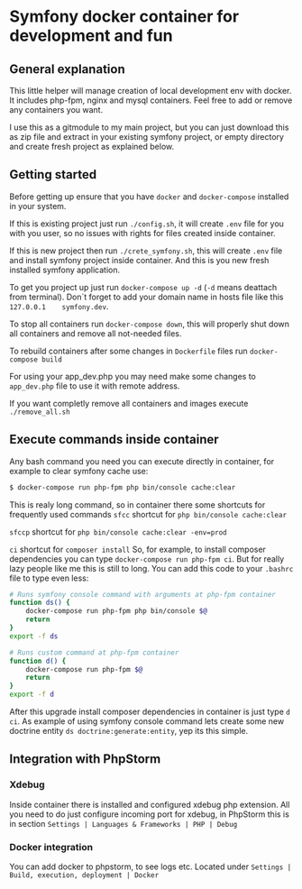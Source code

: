 # Symfony docker container for development and fun
## General explanation
This little helper will manage creation of local development env with docker. It includes
php-fpm, nginx and mysql containers. Feel free to add or remove any containers you want.

I use this as a gitmodule to my main project, but you can just download this as zip file 
and extract in your existing symfony project, or empty directory and create fresh project
as explained below.
## Getting started
Before getting up ensure that you have `docker` and `docker-compose` installed in your
system.

If this is existing project just run `./config.sh`, it will create `.env`
file for you with you user, so no issues with rights for files created inside container.

If this is new project then run `./crete_symfony.sh`, this will create `.env` file and install symfony project inside container.
And this is you new fresh installed symfony application.
 
To get you project up just run `docker-compose up -d` (`-d` means deattach from terminal). 
Don\`t forget to add your domain name in hosts file like this `127.0.0.1    symfony.dev`.
  
To stop all containers run `docker-compose down`, this will properly shut down all containers
and remove all not-needed files.
 
To rebuild containers after some changes in `Dockerfile` files run `docker-compose build`

For using your app_dev.php you may need make some changes to `app_dev.php` file to use it with
remote address.

If you want completly remove all containers and images execute `./remove_all.sh`

## Execute commands inside container
Any bash command you need you can execute directly in container, for example to clear
symfony cache use: 
```bash
$ docker-compose run php-fpm php bin/console cache:clear
```
This is realy long command, so in container there some shortcuts for frequently used commands
`sfcc` shortcut for `php bin/console cache:clear`

`sfccp` shortcut for `php bin/console cache:clear -env=prod`

`ci` shortcut for `composer install`
So, for example, to install composer dependencies you can type `docker-compose run php-fpm ci`.
But for really lazy people like me this is still to long. You can add this code to your 
`.bashrc` file to type even less:
```bash
# Runs symfony console command with arguments at php-fpm container
function ds() {
	docker-compose run php-fpm php bin/console $@
	return
}
export -f ds

# Runs custom command at php-fpm container
function d() {
	docker-compose run php-fpm $@
	return
}
export -f d
```
After this upgrade install composer dependencies in container is just type `d ci`. As 
example of using symfony console command lets create some new doctrine entity
`ds doctrine:generate:entity`, yep its this simple.

## Integration with PhpStorm
### Xdebug
Inside container there is installed and configured xdebug php extension. All you need to do
just configure incoming port for xdebug, in PhpStorm this is in section
`Settings | Languages & Frameworks | PHP | Debug`

### Docker integration
You can add docker to phpstorm, to see logs etc. Located under
`Settings | Build, execution, deployment | Docker`